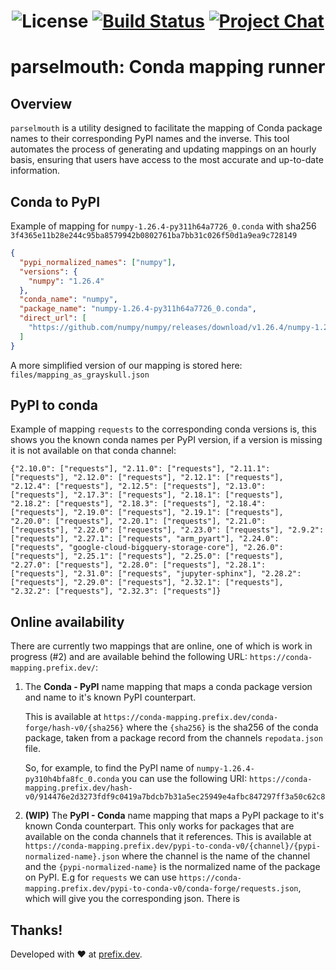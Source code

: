 <h1>
  <a href="https://github.com/prefix-dev/parselmouth/">
  </a>
</h1>

<h1 align="center">

![License][license-badge]
[![Build Status][build-badge]][build]
[![Project Chat][chat-badge]][chat-url]

[license-badge]: https://img.shields.io/badge/license-BSD--3--Clause-blue?style=flat-square
[build-badge]: https://img.shields.io/github/actions/workflow/status/prefix-dev/parselmouth/updater.yml?style=flat-square&branch=main
[build]: https://github.com/prefix-dev/parselmouth/actions
[chat-badge]: https://img.shields.io/discord/1082332781146800168.svg?label=&logo=discord&logoColor=ffffff&color=7389D8&labelColor=6A7EC2&style=flat-square
[chat-url]: https://discord.gg/kKV8ZxyzY4

</h1>

# parselmouth: Conda mapping runner

## Overview

`parselmouth` is a utility designed to facilitate the mapping of Conda package names to their corresponding PyPI names and the inverse. This tool automates the process of generating and updating mappings on an hourly basis, ensuring that users have access to the most accurate and up-to-date information.

## Conda to PyPI

Example of mapping for `numpy-1.26.4-py311h64a7726_0.conda` with sha256 `3f4365e11b28e244c95ba8579942b0802761ba7bb31c026f50d1a9ea9c728149`

```json
{
  "pypi_normalized_names": ["numpy"],
  "versions": {
    "numpy": "1.26.4"
  },
  "conda_name": "numpy",
  "package_name": "numpy-1.26.4-py311h64a7726_0.conda",
  "direct_url": [
    "https://github.com/numpy/numpy/releases/download/v1.26.4/numpy-1.26.4.tar.gz"
  ]
}
```

A more simplified version of our mapping is stored here: `files/mapping_as_grayskull.json`

## PyPI to conda

Example of mapping `requests` to the corresponding conda versions is, this shows you the known conda names per PyPI version, if a version is missing it is not available on that conda channel:

```
{"2.10.0": ["requests"], "2.11.0": ["requests"], "2.11.1": ["requests"], "2.12.0": ["requests"], "2.12.1": ["requests"], "2.12.4": ["requests"], "2.12.5": ["requests"], "2.13.0": ["requests"], "2.17.3": ["requests"], "2.18.1": ["requests"], "2.18.2": ["requests"], "2.18.3": ["requests"], "2.18.4": ["requests"], "2.19.0": ["requests"], "2.19.1": ["requests"], "2.20.0": ["requests"], "2.20.1": ["requests"], "2.21.0": ["requests"], "2.22.0": ["requests"], "2.23.0": ["requests"], "2.9.2": ["requests"], "2.27.1": ["requests", "arm_pyart"], "2.24.0": ["requests", "google-cloud-bigquery-storage-core"], "2.26.0": ["requests"], "2.25.1": ["requests"], "2.25.0": ["requests"], "2.27.0": ["requests"], "2.28.0": ["requests"], "2.28.1": ["requests"], "2.31.0": ["requests", "jupyter-sphinx"], "2.28.2": ["requests"], "2.29.0": ["requests"], "2.32.1": ["requests"], "2.32.2": ["requests"], "2.32.3": ["requests"]}
```

## Online availability

There are currently two mappings that are online, one of which is work in progress (#2) and are available behind the following URL:
`https://conda-mapping.prefix.dev/`:

1. The **Conda - PyPI** name mapping that maps a conda package version and name to it's known PyPI counterpart.

   This is available at `https://conda-mapping.prefix.dev/conda-forge/hash-v0/{sha256}` where the
   `{sha256}` is the sha256 of the conda package, taken from a package record from the channels `repodata.json` file.

   So, for example, to find the PyPI name of `numpy-1.26.4-py310h4bfa8fc_0.conda` you can use the following URI:
   `https://conda-mapping.prefix.dev/hash-v0/914476e2d3273fdf9c0419a7bdcb7b31a5ec25949e4afbc847297ff3a50c62c8`

2. **(WIP)** The **PyPI - Conda** name mapping that maps a PyPI package to it's known Conda counterpart. This only works for packages that are available on the conda channels that it references. This is available at `https://conda-mapping.prefix.dev/pypi-to-conda-v0/{channel}/{pypi-normalized-name}.json` where the channel is the name of the channel and the `{pypi-normalized-name}` is the normalized name of the package on PyPI.
   E.g for `requests` we can use `https://conda-mapping.prefix.dev/pypi-to-conda-v0/conda-forge/requests.json`, which will give you the corresponding json.
   There is

## Thanks!

Developed with ❤️ at [prefix.dev](https://prefix.dev).
